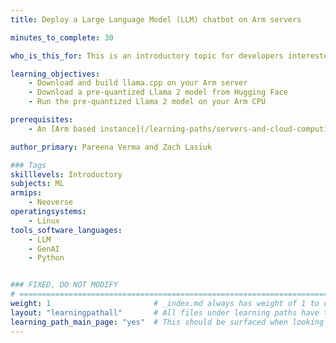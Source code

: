 ```yaml
---
title: Deploy a Large Language Model (LLM) chatbot on Arm servers

minutes_to_complete: 30

who_is_this_for: This is an introductory topic for developers interested in running LLMs on Arm based servers. 

learning_objectives:
    - Download and build llama.cpp on your Arm server
    - Download a pre-quantized Llama 2 model from Hugging Face
    - Run the pre-quantized Llama 2 model on your Arm CPU    

prerequisites:
    - An [Arm based instance](/learning-paths/servers-and-cloud-computing/csp/) from a cloud service provider or an on-premise Arm server. 

author_primary: Pareena Verma and Zach Lasiuk

### Tags
skilllevels: Introductory
subjects: ML
armips:
    - Neoverse
operatingsystems:
    - Linux
tools_software_languages:
    - LLM
    - GenAI
    - Python


### FIXED, DO NOT MODIFY
# ================================================================================
weight: 1                       # _index.md always has weight of 1 to order correctly
layout: "learningpathall"       # All files under learning paths have this same wrapper
learning_path_main_page: "yes"  # This should be surfaced when looking for related content. Only set for _index.md of learning path content.
---
```

